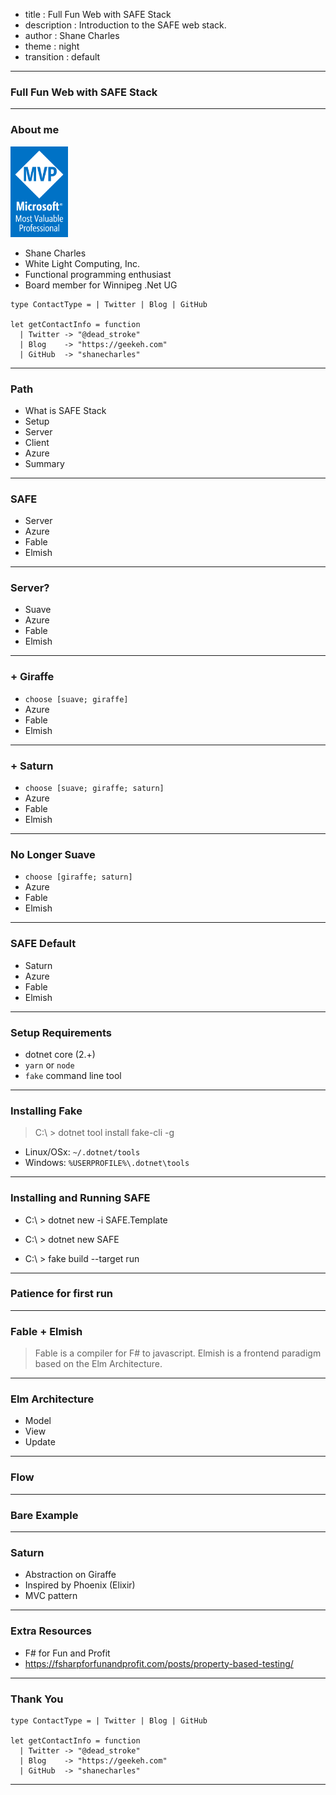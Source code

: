 - title : Full Fun Web with SAFE Stack
- description : Introduction to the SAFE web stack.
- author : Shane Charles
- theme : night
- transition : default

***

### Full Fun Web with SAFE Stack

***

<!-- .slide: class="two-floating-elements" -->
### About me

<div class="two-floating-elements">
<img src="images/mvp_logo_vertical.png" alt="mvp" style="height:145px;border:0;margin: auto;"/>
    <ul>
     <li>Shane Charles</li>
<li>White Light Computing, Inc.</li>
<li>Functional programming enthusiast</li>
<li>Board member for Winnipeg .Net UG</li>
</ul>
</div>




    type ContactType = | Twitter | Blog | GitHub

    let getContactInfo = function
      | Twitter -> "@dead_stroke"
      | Blog    -> "https://geekeh.com"
      | GitHub  -> "shanecharles"

***

### Path

- What is SAFE Stack
- Setup
- Server
- Client
- Azure
- Summary

***

### SAFE

- Server
- Azure
- Fable
- Elmish

---

### Server?

- Suave
- Azure
- Fable
- Elmish

---

### + Giraffe

- `choose [suave; giraffe]`
- Azure
- Fable
- Elmish

---
### + Saturn

- `choose [suave; giraffe; saturn]`
- Azure
- Fable
- Elmish

---

### No Longer Suave

- `choose [giraffe; saturn]`
- Azure
- Fable
- Elmish

---

### SAFE Default

- Saturn
- Azure
- Fable
- Elmish

***
### Setup Requirements

- dotnet core (2.+)
- `yarn` or `node`
- `fake` command line tool

---
### Installing Fake

> C:\ > dotnet tool install fake-cli -g

- Linux/OSx: `~/.dotnet/tools`
- Windows: `%USERPROFILE%\.dotnet\tools`

---

### Installing and Running SAFE 

- C:\ > dotnet new -i SAFE.Template

- C:\ > dotnet new SAFE

- C:\ > fake build --target run

--- 
### Patience for first run


***

### Fable + Elmish 

> Fable is a compiler for F# to javascript.
> Elmish is a frontend paradigm based on the Elm Architecture.

---
### Elm Architecture

- Model
- View
- Update

---
### Flow


---
### Bare Example
***
### Saturn

- Abstraction on Giraffe
- Inspired by Phoenix (Elixir)
- MVC pattern

---


### Extra Resources

- F# for Fun and Profit 
 - https://fsharpforfunandprofit.com/posts/property-based-testing/

***

### Thank You


    type ContactType = | Twitter | Blog | GitHub

    let getContactInfo = function
      | Twitter -> "@dead_stroke"
      | Blog    -> "https://geekeh.com"
      | GitHub  -> "shanecharles"

***
